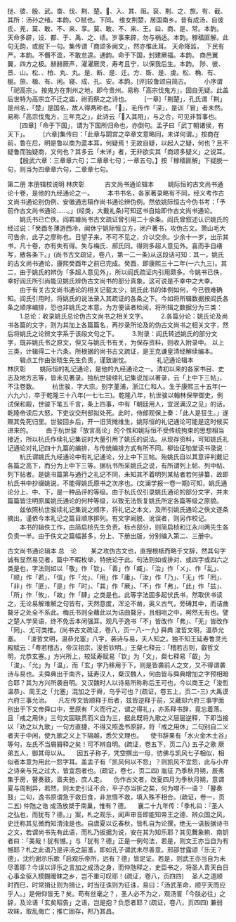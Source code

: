 <!-- { "loadSidebar": true } -->
挞、彼、殷、武。奋、伐、荆、楚。、入、其、阻。裒、荆、之、旅。有、截、其所：汤孙之绪。本韵。○赋也。下同。
维女荆楚，居国南乡。昔有成汤，自彼氐、羌，莫、敢、不、来、享。莫、敢、不、来、王。曰、商、是、常。本韵。
天命多辟，设、都、于、禹、之、绩。岁事来辟，勿与祸适。本韵。稼穑匪解。此句无韵，或脱下一句。集传谓「商颂多阙文」，然亦惟此耳。
天命降监，　下民有严。本韵。不僭不滥，不敢怠遑。通韵。命于下国，封建厥福。本韵。
商邑翼翼，四方之极。赫赫厥声，濯濯厥灵，寿考且宁，以保我后生。本韵。
陟、彼、景、山。松、、柏、丸、丸。是、断、是、迁。方、斲、是、虔。松、桷、有、梴。旅、楹、有、闲。寝、成、孔、安。本韵。[评]较鲁颂自简古。
　　小序谓「祀高宗」。按鬼方在荆州之地，即今贵州。易称「高宗伐鬼方」，固自无疑。此盖后世特为高宗立不迁之庙，祔而祭之之诗也。
　　[一章]「荆楚」，孔氏谓「荆」是州名，「楚」是国名，故人得两称也。「」，毛传作「深」，是训「冒」者未然。易称「高宗伐鬼方，三年克之」，此诗云「入其阻」，与之合，可见非暂事也。
　　[四章]「命于下国」，谓为下国所归命也，亦倒句。孟子曰「武丁朝诸侯，有天下」。
　　[六章]集传曰：「此章与閟宫之卒章文意略同，未详何谓。」按商在前，鲁在后，明是鲁以商为蓝本耳，何疑焉！无故自疑，以起人之疑，何也？且不疑鲁而独疑商，又何也？其多云「未详」者，无非欲实其「商颂多疑义」之说耳。
　　【殷武六章：三章章六句；二章章七句；一章五句。】按「稼穑匪解」下疑脱一句，则当为四章章六句，二章章七句。


第二册
本册辑校说明
林庆彰
　　　古文尚书通论辑本
　　姚际恒的古文尚书通论十卷，是他的九经通论之一。
　　本书书名，各家著录略有不同，经义考作古文尚书通论别伪例、安徽通志稿作尚书通论辨伪例。然依姚际恒古今伪书考：「予前作古文尚书通论......。」(经类，大戴礼条)可知这书自始即作古文尚书通论。
　　姚氏书已亡佚。阎若璩尚书古文疏证曾引用二十余条。阎氏曾叙述认识姚氏的经过说：「癸酉冬薄游西冷，闻休宁姚际恒立方，闭户著书，攻伪古文。萧山毛大可告余，此子之廖称也。日望子来，不可不见之，介以交余。少余十一岁，出示其书，凡十卷，亦有失有得。失与梅氏、郝氏同。得则多超人意见外。喜而手自缮写，散各条下。」(尚书古文疏证，卷八，第一二一条)从这段话可知：其一，姚氏的古文尚书通论，康熙癸酉年之前已完成。癸酉，即康熙三十二年(一六九三)。其二，由于姚氏的辨伪「多超人意见外」，所以阎氏疏证内引用颇多。今姚书已佚，幸好阎氏所引尚能见姚氏辨伪古文尚书的部分真象。这可说是不幸中之大幸。
　　由于有关古文尚书通论的相关记载太少，姚氏此书的体例如何，今已很难确知。阎氏引用时，将姚氏的说法录入其疏证的各条之下。今如将所辑数据按阎氏各条之顺序编排，恐也非姚氏之本意。为方便读者检阅，将所辑之数据分为三类：
　　1.总论：收录姚氏总论伪古文尚书之相关文字。
　　2.各篇分论：姚氏论及尚书各篇的文字，则为其加上各篇篇名，再抄录所论及的伪古文尚书之相关文字，然后将姚氏之论辨文字系于该段文句之下。
　　3.附录：阎氏转述姚氏的部分文字，既非姚氏书之原文，但又与姚氏书有关，为保存资料，则收入附录中。
以上三类，计辑得二十六条。所根据的尚书古文疏证，是王克谦皇清经解续编本。
　　辑点工作由张晓生先生负责，谨致谢忱。
　　　　礼记通论辑本　　　　　　　　　　　　　　　　　　
林庆彰
　　姚际恒的礼记通论，是他的九经通论之一。清初以来的各家书目、史志及地方志等，皆未见著录。独杭世骏续礼记集说加以著录，云「上中下三帖」，不注卷数。
　　杭世骏，字大宗。别字堇浦，浙江仁和人。生于康熙三十五年(一六九六)，卒于乾隆三十八年(一七七三)。乾隆八年，杭世骏以翰林保举御史，例试保和殿，世骏下笔五千言，条上四事，中有「朝廷用人，宜泯满汉之见」的话，乾隆帝读后大怒，下吏议交刑部拟处死。此时，侍郎观保上奏：「此人是狂生。」遂赐其免死归里。世骏回乡后，开一旧货摊维生，姚际恒的礼记通论可能是这时候买进来的。
　　由于杭世骏「放言高论」的个性和姚际恒不受传统拘束的思想相当接近，所以杭氏作续礼记集说时大量引用了姚氏的说法。从现存资料，可知姚氏礼记通论对礼记四十九篇的编排，与传统编排方式有所不同。柳诒征劬堂读书录说：
　　杭氏谓姚氏九经通论中有礼记通论，分上中下三帖。殆姚氏自以其意评判戴记各篇之高下，而分为上中下三等。据杭书所采姚氏之说，有所谓列上帖、列中帖、列下帖者。是姚书篇第与通行之礼记不同，未知其不着明列某帖者若何排纂，故即杭氏书中抄缀姚说，不能得姚氏原书之次序也。(文澜学报一卷一期)可知，姚氏通论分上、中、下，是一种品评的等级。由于杭氏仅引录姚氏通论的部分文字，并未篇篇皆注明原属姚氏通论的何种等级，以致无法恢复姚氏所定各篇等级之原貌。
　　兹依照杭世骏续礼记集说之顺序，将礼记之本文，及所引姚氏通论之佚文逐条摘出，谨依今本礼记之篇目顺序排列。有文字阙脱、讹误者，则另作校记。
　　本书的辑佚工作，由简启桢先生负责。标点部分，则简启桢和江永川两先生各负责一半。由于佚文之篇幅甚多，分上、下册出版，分别编入第二、三册中。

古文尚书通论辑本
总　论
　　某之攻伪古文也，直搜根柢而略于文辞，然其句字诚有显然易见者，篇中不暇枚举，特统论于此。句法则如或排对、或四字或四六之类是也，字法则如以「敬」作「钦」、「善」作「臧」、「治」作「ㄨ」、作「乱」、「顺」作「若」、「信」作「允」、「用」作「庸」、「汝」作「乃」、「无」作「罔」、「非」作「匪」、「是」作「时」、「其」作「厥」、「不」作「弗」、「此」作「兹」、「所」作「攸」、「故」作「肆」之类是也。此等字法固多起伏氏书，然取伏书读之，无论易解难解之句皆有，天然意度，浑沦不凿，奥义古气，旁礡其中，而诘曲聱牙之处全不系此。梅氏书则全藉此以为诘曲聱牙，且细咀之中，枵然无有也。譬之楚人学吴语，终不免舌本闲强耳。观凡于逸书「不」皆改作「弗」、「无」皆改作「罔」、尤可类推。(尚书古文疏证，卷八，页一八-一九)
舜典
浚哲文明，温恭允塞。
　「浚哲文明，温恭允塞」八字，袭诗与易，夫人知之。独不知王延寿鲁灵光殿赋云：「粤若稽古，帝汉祖宗，浚哲钦明。」王粲七释云：「稽若古则，叡哲文明，允恭玄塞。」方兴所上，较延寿赋易「钦」为「文」，粲七释易「叡」为「浚」、「允」为「温」，而「玄」字乃移用于下，则是皆袭前人之文，又不得谓袭诗与易也。夫舜典出于南齐，延寿汉人，粲汉魏人，何由皆与舜典增加之字预相暗合耶？其为方兴所袭自明。又汉魏时人以诗易所称称后王可也，今以商王之「浚哲温恭」、周王之「允塞」混加之于舜，乌乎可也？(疏证，卷五上，页二-三)
大禹谟
六府三事允治。
　凡左传文皆顺释于后者，兹皆逆释于前，又藏却六府三事字面别出于下文帝舜口中，至原有「义而行之，谓之得礼」，亦系释书辞，竟忘着落。且「戒之用休」三句文固联贯而义自为三，据此既将九歌之义层层逆释，下即当接以「劝之以九歌」一句方直捷，不得又照逸书原辞，将「戒之用休」二句别自二义者夹于中闲，使九歌之义上下隔越，悉欠文理也。
　使书辞果有「水火金木土谷」等句，左氏不当屑屑释之矣！可不辨自明。(疏证，卷五下，页二八)
五子之歌
厥弟五人，御其母以从。
　因五子称子，凭空撰出一母，彷佛与凯风七子相似，相似者本意为用此一怨字耳。盖孟子有「凯风何以不怨」？则凯风不宜怨，此与小弁之诗亲与兄之过大，皆宜怨者也。(疏证，卷七，页二四)
胤征
乃季秋月朔，辰弗集于房，瞽奏鼓，啬夫驰，庶人走。
　伪作古文者，改夏四月为季秋月朔，意谓夏与周制异，若然，则太史引证不合，平子亦当折之矣，何为噤不一语？「瞽奏鼓」二句，逸书原谓急于救日食，非怠惰不救，填入殊不相合。(疏证，卷一，页二五)
仲虺之诰
成汤放桀于南巢，惟有？德。
　襄二十九年传：「季札曰：『圣人之弘也，而犹有？德。』」案，札之观乐，闻声审音即能知帝王之德、辨众国之风，史迁称其见微而知清浊是也。自虞夏以讫春秋，皆札自为论撰，绝无一语扳据诗书之文，若谓尚书先有此语，而札乃扳据为说，安在其为知乐耶？其见舞象箾、南钥者曰：「美哉！犹有憾。」与「犹有？德」正是一例句法，若是，则文王亦当自为有憾耶？札之此语乃是评汤之韶濩，即如孔子谓武未尽善意。邢邵甘露颂「乐无？德」，沈约谢示乐歌「启观乐帝所，远有？德」皆足证。若是，则武王亦当自为未尽善耶？今误以评乐之言加之成汤之身，而仲虺释之，史臣书之，将圣人青天白日心事全驱入模餬暧昧之乡，岂不重可叹耶！(疏证，卷八，页四四)
　圣人之道顺时而巳，时常揖让则为揖让，时当征诛则为征诛，易曰：「汤武革命，顺乎天而应乎人。」是俯仰皆无？矣。苟有丝毫之？，圣人必不为之，观汤誓「今朕必往」之辞，及论语「玄矣昭告」之语，岂是抱？负恧者耶？(疏证，卷八，页四四)
兼弱攻昧，取乱侮亡；推亡固存，邦乃其昌。
